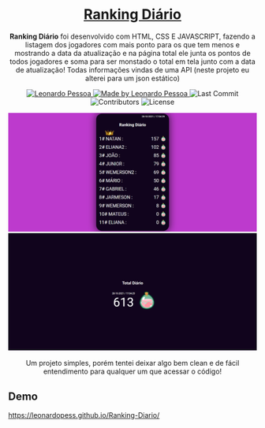<h1 align="center">
  <a href="https://leonardopess.github.io/Ranking-Diario/">
    Ranking Diário
  </a>
</h1>

<p align="center"><b>Ranking Diário</b> foi desenvolvido com HTML, CSS E JAVASCRIPT, fazendo a listagem dos jogadores com mais ponto para os que tem menos e mostrando a data da atualização e na página total ele junta os pontos de todos jogadores e soma para ser monstado o total em tela junto com a data de atualização! Todas informações vindas de uma API (neste projeto eu alterei para um json estático)</p>

<p align="center">
   <a href="https://www.linkedin.com/in/leonardo-pessoa-5733121b5/">
      <img alt="Leonardo Pessoa" src="https://img.shields.io/badge/-Leonardo Pessoa-4e5acf?style=flat&logo=Linkedin&logoColor=white" />
   </a>
  
  <a href="https://github.com/csorlandi">
    <img alt="Made by Leonardo Pessoa" src="https://img.shields.io/badge/made%20by-Leonardo%20Pessoa-5965e0">
  </a>

  <img alt="Last Commit" src="https://img.shields.io/github/last-commit/LeonardoPess/Ranking-Diario?color=rgb(89,101,224)%22">

  <img alt="Contributors" src="https://img.shields.io/github/contributors/LeonardoPess/Ranking-Diario?color=rgb(89,101,224)">

  <img alt="License" src="https://img.shields.io/badge/license-MIT-%2304D361?color=rgb(89,101,224)">
</p>

<p align="center">
  <img src="ranking.png">
  <img src="total.png">
</p>

<p align="center">Um projeto simples, porém tentei deixar algo bem clean e de fácil entendimento para qualquer um que acessar o código!</p>

## Demo
https://leonardopess.github.io/Ranking-Diario/
